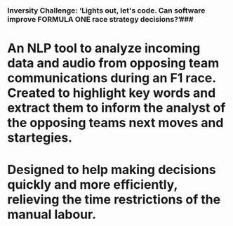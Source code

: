 ### Inversity Challenge: ‘Lights out, let's code. Can software improve FORMULA ONE race strategy decisions?’###

# An NLP tool to analyze incoming data and audio from opposing team communications during an F1 race. Created to highlight key words and extract them to inform the analyst of the opposing teams next moves and startegies.
# Designed to help making decisions quickly and more efficiently, relieving the time restrictions of the manual labour.
